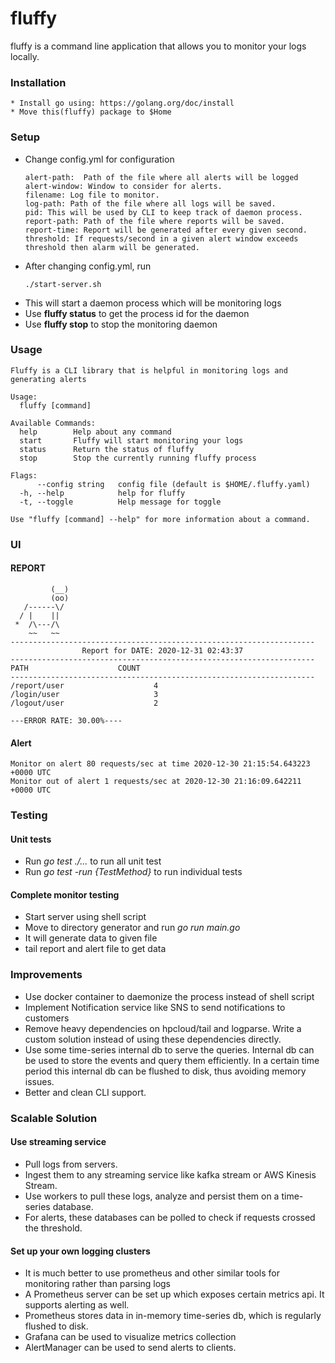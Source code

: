 # fluffy

fluffy is a command line application that allows you to monitor your logs locally. 

### Installation

```
* Install go using: https://golang.org/doc/install
* Move this(fluffy) package to $Home
```

### Setup
* Change config.yml for configuration
    ```
    alert-path:  Path of the file where all alerts will be logged
    alert-window: Window to consider for alerts.
    filename: Log file to monitor.
    log-path: Path of the file where all logs will be saved.
    pid: This will be used by CLI to keep track of daemon process.
    report-path: Path of the file where reports will be saved.
    report-time: Report will be generated after every given second.
    threshold: If requests/second in a given alert window exceeds threshold then alarm will be generated.
    ```
* After changing config.yml, run 
    ```
    ./start-server.sh
    ```
* This will start a daemon process which will be monitoring logs
* Use **fluffy status** to get the process id for the daemon
* Use **fluffy stop** to stop the monitoring daemon

### Usage

```
Fluffy is a CLI library that is helpful in monitoring logs and generating alerts

Usage:
  fluffy [command]

Available Commands:
  help        Help about any command
  start       Fluffy will start monitoring your logs
  status      Return the status of fluffy
  stop        Stop the currently running fluffy process

Flags:
      --config string   config file (default is $HOME/.fluffy.yaml)
  -h, --help            help for fluffy
  -t, --toggle          Help message for toggle

Use "fluffy [command] --help" for more information about a command.
```

### UI

#### REPORT
```
         (__)
         (oo)
   /------\/
  / |    ||
 *  /\---/\
    ~~   ~~
--------------------------------------------------------------------
                Report for DATE: 2020-12-31 02:43:37
--------------------------------------------------------------------
PATH                    COUNT
--------------------------------------------------------------------
/report/user                    4
/login/user                     3
/logout/user                    2

---ERROR RATE: 30.00%----
```

#### Alert
```
Monitor on alert 80 requests/sec at time 2020-12-30 21:15:54.643223 +0000 UTC
Monitor out of alert 1 requests/sec at 2020-12-30 21:16:09.642211 +0000 UTC
```

### Testing

#### Unit tests
* Run *go test ./...* to run all unit test
* Run *go test -run {TestMethod}* to run individual tests

#### Complete monitor testing
* Start server using shell script
* Move to directory generator and run *go run main.go*
* It will generate data to given file
* tail report and alert file to get data

### Improvements
* Use docker container to daemonize the process instead of shell script
* Implement Notification service like SNS to send notifications to customers
* Remove heavy dependencies on hpcloud/tail and logparse. Write a custom solution instead of using these dependencies directly.
* Use some time-series internal db to serve the queries. Internal db can be used to store the events and query them efficiently. In a certain time period this internal db can be flushed to disk, thus avoiding memory issues.
* Better and clean CLI support.

### Scalable Solution

#### Use streaming service
* Pull logs from servers.
* Ingest them to any streaming service like kafka stream or AWS Kinesis Stream.
* Use workers to pull these logs, analyze and persist them on a time-series database.
* For alerts, these databases can be polled to check if requests crossed the threshold.


#### Set up your own logging clusters
* It is much better to use prometheus and other similar tools for monitoring rather than parsing logs
* A Prometheus server can be set up which exposes certain metrics api. It supports alerting as well.
* Prometheus stores data in in-memory time-series db, which is regularly flushed to disk.
* Grafana can be used to visualize metrics collection
* AlertManager can be used to send alerts to clients.

